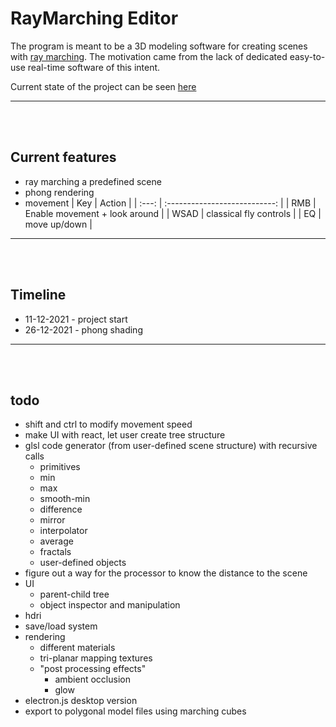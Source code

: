 # RayMarching Editor

The program is meant to be a 3D modeling software for creating scenes with [ray marching](https://www.youtube.com/watch?v=Cp5WWtMoeKg). The motivation came from the lack of dedicated easy-to-use real-time software of this intent.


Current state of the project can be seen [here](https://gre-v-el.github.io/RayMarching-Editor/) 

---

<br/>
<br/>

## Current features
* ray marching a predefined scene
* phong rendering
* movement
   |  Key  |            Action             |
   | :---: | :---------------------------: |
   |  RMB  | Enable movement + look around |
   | WSAD  |    classical fly controls     |
   |  EQ   |         move up/down          |

---

<br/>
<br/>


## Timeline
  * 11-12-2021 - project start
  * 26-12-2021 - phong shading

---

<br/>
<br/>



## todo
  * shift and ctrl to modify movement speed
  * make UI with react, let user create tree structure
  * glsl code generator (from user-defined scene structure) with recursive calls
  	* primitives
  	* min
  	* max
  	* smooth-min
  	* difference
    * mirror
  	* interpolator
  	* average
  	* fractals
  	* user-defined objects
  * figure out a way for the processor to know the distance to the scene
  * UI
    * parent-child tree
    * object inspector and manipulation
  * hdri
  * save/load system
  * rendering 
    * different materials
    * tri-planar mapping textures
    * "post processing effects" 
      * ambient occlusion
      * glow
  * electron.js desktop version
  * export to polygonal model files using marching cubes
